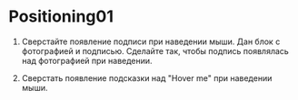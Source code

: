 # Positioning01
1. Сверстайте появление подписи при наведении мыши.
Дан блок с фотографией и подписью. 
Сделайте так, чтобы подпись появлялась над фотографией при наведении.

2. Сверстать появление подсказки над "Hover me" при наведении мыши.
